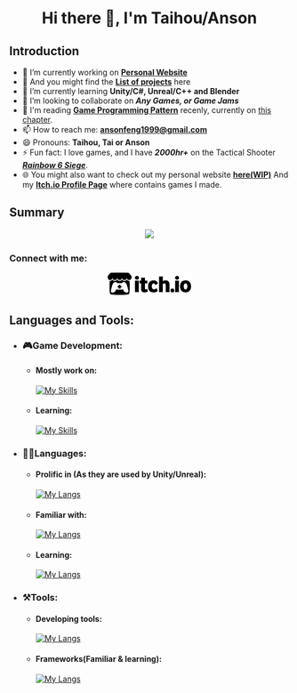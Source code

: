 ## <h1 align="center">Hi there 👋, I'm Taihou/Anson </h1>

## Introduction
<!-- - 🤔 I’m looking for help with ... -->
<!-- - 💬 Ask me about ... -->
- 🔭 I’m currently working on [**Personal Website**](https://github.com/TaihouAnF/TaihouAnF.github.io)
- 👀 And you might find the [**List of projects**](https://github.com/TaihouAnF/TaihouAnF/blob/main/Anson_link_to_work.pdf) here 
- 🌱 I’m currently learning **Unity/C#, Unreal/C++ and Blender**
- 👯 I’m looking to collaborate on ***Any Games, or Game Jams***
- 📖 I'm reading [**Game Programming Pattern**](https://gameprogrammingpatterns.com/) recenly, currently on [this chapter](https://gameprogrammingpatterns.com/flyweight.html).
- 📫 How to reach me: **ansonfeng1999@gmail.com**
- 😄 Pronouns: **Taihou, Tai or Anson**
- ⚡ Fun fact: I love games, and I have ***2000hr+*** on the Tactical Shooter [***Rainbow 6 Siege***](https://www.ubisoft.com/en-ca/game/rainbow-six/siege).
- 🌐 You might also want to check out my personal website [**here(WIP)**](https://taihouanf.github.io) And my [**Itch.io Profile Page**](https://taihoudesu.itch.io/) where contains games I made.

## Summary

<div align="center">
 
![](http://github-profile-summary-cards.vercel.app/api/cards/profile-details?username=TaihouAnF&theme=tokyonight) <!-- ![](http://github-profile-summary-cards.vercel.app/api/cards/stats?username=TaihouAnF&theme=tokyonight) -->

</div>

 ### Connect with me: 
 <p align="center">
 <a href="https://taihoudesu.itch.io/" target="_blank" rel="noreferrer"> <img src="https://github.com/AnsonFeng1999/AnsonFeng1999/blob/8d87d3efc7ad62a5638aac3f0dffb2795771a441/itchio-logo-black.png" alt="itch.io" width="150" height="40"/> </a>
 </p>

## Languages and Tools:
* ### 🎮Game Development:
  * #### Mostly work on:
    [![My Skills](https://skillicons.dev/icons?i=unity)](https://skillicons.dev)
  * #### Learning:
    [![My Skills](https://skillicons.dev/icons?i=unreal,blender)](https://skillicons.dev)
* ### 👩‍💻Languages:
  * #### Prolific in (As they are used by Unity/Unreal):
    [![My Langs](https://skillicons.dev/icons?i=c,cpp,cs)](https://skillicons.dev)
  * #### Familiar with:
    [![My Langs](https://skillicons.dev/icons?i=py,java,js,html,css,mysql)](https://skillicons.dev)
  * #### Learning:
    [![My Langs](https://skillicons.dev/icons?i=go,kotlin)](https://skillicons.dev)
* ### ⚒Tools:
  * #### Developing tools:
    [![My Langs](https://skillicons.dev/icons?i=vscode,visualstudio,git,vite)](https://skillicons.dev)
  * #### Frameworks(Familiar & learning):
    [![My Langs](https://skillicons.dev/icons?i=flask,nodejs,spring)](https://skillicons.dev)
